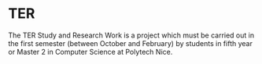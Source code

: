 # TER
The TER Study and Research Work is a project which must be carried out in the first semester (between October and February) by students in fifth year or Master 2 in Computer Science at Polytech Nice.

